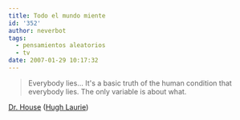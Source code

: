 ```yaml
---
title: Todo el mundo miente
id: '352'
author: neverbot
tags:
  - pensamientos aleatorios
  - tv
date: 2007-01-29 10:17:32
---
```


> Everybody lies... It's a basic truth of the human condition that everybody lies. The only variable is about what.

[Dr. House](http://www.tv.com/house/show/22374/summary.html) ([Hugh Laurie](http://www.imdb.com/name/nm0491402/))